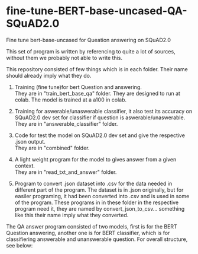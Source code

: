# fine-tune-BERT-base-uncased-QA-SQuAD2.0
Fine tune bert-base-uncased for Queation answering on SQuAD2.0

This set of program is written by referencing to quite a lot of sources, without them we probably not able to write this.

This repository consisted of few things which is in each folder. Their name should already imply what they do.</br>
1. Training (fine tune)for bert Question and answering.</br>
They are in "train_bert_base_qa" folder. They are designed to run at colab. The model is trained at a a100 in colab.

2. Training for aswerable/unaswerable classifier, it also test its accuracy on SQuAD2.0 dev set for classifier if question is aswerable/unaswerable.</br>
They are in "answerable_classifier" folder. 

3. Code for test the model on SQuAD2.0 dev set and give the respective .json output.</br>
They are in "combined" folder.

4. A light weight program for the model to gives answer from a given context.</br>
They are in "read_txt_and_answer" folder.

5. Program to convert .json dataset into .csv for the data needed in different part of the program. The dataset is in .json originally, but for easiler programing, it had been converted into .csv and is used in some of the program. These programs in in these folder in the respective program need it, they are named by convert_json_to_csv... something like this their name imply what they converted.

The QA answer program consisted of two models, first is for the BERT Question answering, another one is for BERT classifier, which is for classifiering answerable and unanswerable question. For overall structure, see below:


